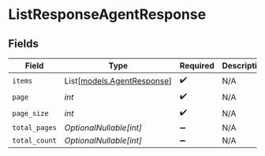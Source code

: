 # ListResponseAgentResponse


## Fields

| Field                                                    | Type                                                     | Required                                                 | Description                                              |
| -------------------------------------------------------- | -------------------------------------------------------- | -------------------------------------------------------- | -------------------------------------------------------- |
| `items`                                                  | List[[models.AgentResponse](../models/agentresponse.md)] | :heavy_check_mark:                                       | N/A                                                      |
| `page`                                                   | *int*                                                    | :heavy_check_mark:                                       | N/A                                                      |
| `page_size`                                              | *int*                                                    | :heavy_check_mark:                                       | N/A                                                      |
| `total_pages`                                            | *OptionalNullable[int]*                                  | :heavy_minus_sign:                                       | N/A                                                      |
| `total_count`                                            | *OptionalNullable[int]*                                  | :heavy_minus_sign:                                       | N/A                                                      |